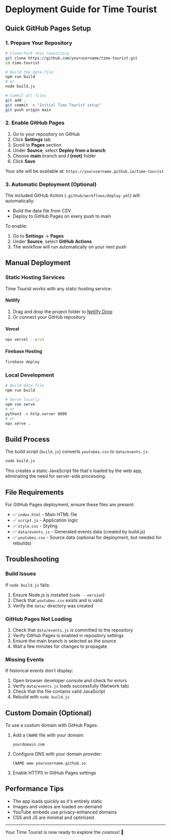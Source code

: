 # Deployment Guide for Time Tourist

## Quick GitHub Pages Setup

### 1. Prepare Your Repository

```bash
# Clone/fork this repository
git clone https://github.com/yourusername/time-tourist.git
cd time-tourist

# Build the data file
npm run build
# or
node build.js

# Commit all files
git add .
git commit -m "Initial Time Tourist setup"
git push origin main
```

### 2. Enable GitHub Pages

1. Go to your repository on GitHub
2. Click **Settings** tab
3. Scroll to **Pages** section
4. Under **Source**, select **Deploy from a branch**
5. Choose **main** branch and **/ (root)** folder
6. Click **Save**

Your site will be available at: `https://yourusername.github.io/time-tourist`

### 3. Automatic Deployment (Optional)

The included GitHub Action (`.github/workflows/deploy.yml`) will automatically:
- Build the data file from CSV
- Deploy to GitHub Pages on every push to main

To enable:
1. Go to **Settings** → **Pages**
2. Under **Source**, select **GitHub Actions**
3. The workflow will run automatically on your next push

## Manual Deployment

### Static Hosting Services

Time Tourist works with any static hosting service:

#### Netlify
1. Drag and drop the project folder to [Netlify Drop](https://app.netlify.com/drop)
2. Or connect your GitHub repository

#### Vercel
```bash
npx vercel --prod
```

#### Firebase Hosting
```bash
firebase deploy
```

### Local Development

```bash
# Build data file
npm run build

# Serve locally
npm run serve
# or
python3 -m http.server 8000
# or 
npx serve .
```

## Build Process

The build script (`build.js`) converts `youtubes.csv` to `data/events.js`:

```bash
node build.js
```

This creates a static JavaScript file that's loaded by the web app, eliminating the need for server-side processing.

## File Requirements

For GitHub Pages deployment, ensure these files are present:

- ✅ `index.html` - Main HTML file
- ✅ `script.js` - Application logic  
- ✅ `style.css` - Styling
- ✅ `data/events.js` - Generated events data (created by build.js)
- ✅ `youtubes.csv` - Source data (optional for deployment, but needed for rebuilds)

## Troubleshooting

### Build Issues

If `node build.js` fails:
1. Ensure Node.js is installed (`node --version`)
2. Check that `youtubes.csv` exists and is valid
3. Verify the `data/` directory was created

### GitHub Pages Not Loading

1. Check that `data/events.js` is committed to the repository
2. Verify GitHub Pages is enabled in repository settings
3. Ensure the main branch is selected as the source
4. Wait a few minutes for changes to propagate

### Missing Events

If historical events don't display:
1. Open browser developer console and check for errors
2. Verify `data/events.js` loads successfully (Network tab)
3. Check that the file contains valid JavaScript
4. Rebuild with `node build.js`

## Custom Domain (Optional)

To use a custom domain with GitHub Pages:

1. Add a `CNAME` file with your domain:
   ```
   yourdomain.com
   ```

2. Configure DNS with your domain provider:
   ```
   CNAME www yourusername.github.io
   ```

3. Enable HTTPS in GitHub Pages settings

## Performance Tips

- The app loads quickly as it's entirely static
- Images and videos are loaded on-demand
- YouTube embeds use privacy-enhanced domains
- CSS and JS are minimal and optimized

---

Your Time Tourist is now ready to explore the cosmos! 🚀